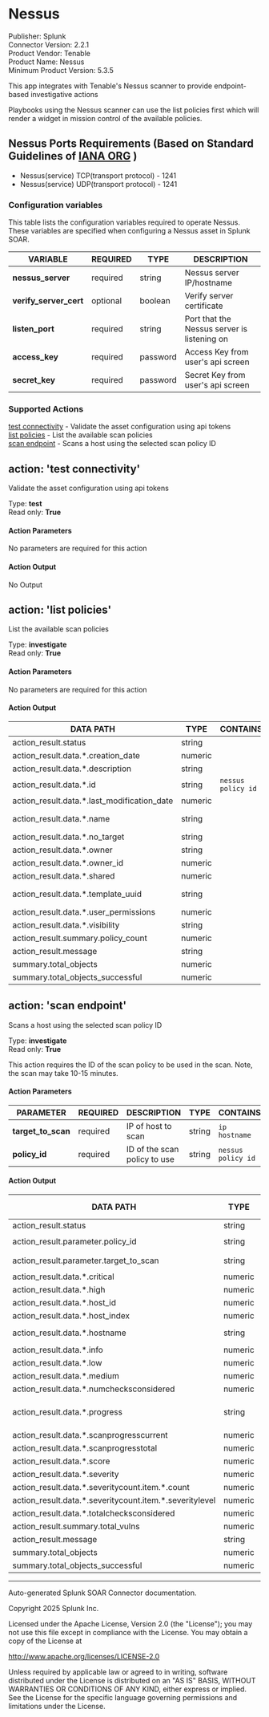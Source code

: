 # Nessus

Publisher: Splunk \
Connector Version: 2.2.1 \
Product Vendor: Tenable \
Product Name: Nessus \
Minimum Product Version: 5.3.5

This app integrates with Tenable's Nessus scanner to provide endpoint-based investigative actions

Playbooks using the Nessus scanner can use the list policies first which will render a widget in
mission control of the available policies.

## Nessus Ports Requirements (Based on Standard Guidelines of [IANA ORG](https://www.iana.org/assignments/service-names-port-numbers/service-names-port-numbers.xhtml) )

- Nessus(service) TCP(transport protocol) - 1241
- Nessus(service) UDP(transport protocol) - 1241

### Configuration variables

This table lists the configuration variables required to operate Nessus. These variables are specified when configuring a Nessus asset in Splunk SOAR.

VARIABLE | REQUIRED | TYPE | DESCRIPTION
-------- | -------- | ---- | -----------
**nessus_server** | required | string | Nessus server IP/hostname |
**verify_server_cert** | optional | boolean | Verify server certificate |
**listen_port** | required | string | Port that the Nessus server is listening on |
**access_key** | required | password | Access Key from user's api screen |
**secret_key** | required | password | Secret Key from user's api screen |

### Supported Actions

[test connectivity](#action-test-connectivity) - Validate the asset configuration using api tokens \
[list policies](#action-list-policies) - List the available scan policies \
[scan endpoint](#action-scan-endpoint) - Scans a host using the selected scan policy ID

## action: 'test connectivity'

Validate the asset configuration using api tokens

Type: **test** \
Read only: **True**

#### Action Parameters

No parameters are required for this action

#### Action Output

No Output

## action: 'list policies'

List the available scan policies

Type: **investigate** \
Read only: **True**

#### Action Parameters

No parameters are required for this action

#### Action Output

DATA PATH | TYPE | CONTAINS | EXAMPLE VALUES
--------- | ---- | -------- | --------------
action_result.status | string | | success failed |
action_result.data.\*.creation_date | numeric | | 1500907246 |
action_result.data.\*.description | string | | |
action_result.data.\*.id | string | `nessus policy id` | 4 |
action_result.data.\*.last_modification_date | numeric | | 1500907264 |
action_result.data.\*.name | string | | Policy for basic network test - Herman |
action_result.data.\*.no_target | string | | false |
action_result.data.\*.owner | string | | admin |
action_result.data.\*.owner_id | numeric | | 2 |
action_result.data.\*.shared | numeric | | 1 |
action_result.data.\*.template_uuid | string | | 731a8e52-3ea6-a291-ec0a-d2ff0619c19d7bd788d6be818b65 |
action_result.data.\*.user_permissions | numeric | | 128 |
action_result.data.\*.visibility | string | | shared |
action_result.summary.policy_count | numeric | | 1 |
action_result.message | string | | Policy count: 1 |
summary.total_objects | numeric | | 1 |
summary.total_objects_successful | numeric | | 1 |

## action: 'scan endpoint'

Scans a host using the selected scan policy ID

Type: **investigate** \
Read only: **True**

This action requires the ID of the scan policy to be used in the scan. Note, the scan may take 10-15 minutes.

#### Action Parameters

PARAMETER | REQUIRED | DESCRIPTION | TYPE | CONTAINS
--------- | -------- | ----------- | ---- | --------
**target_to_scan** | required | IP of host to scan | string | `ip` `hostname` |
**policy_id** | required | ID of the scan policy to use | string | `nessus policy id` |

#### Action Output

DATA PATH | TYPE | CONTAINS | EXAMPLE VALUES
--------- | ---- | -------- | --------------
action_result.status | string | | success failed |
action_result.parameter.policy_id | string | `nessus policy id` | 4 |
action_result.parameter.target_to_scan | string | `ip` `hostname` | 172.16.54.130 |
action_result.data.\*.critical | numeric | | 1 |
action_result.data.\*.high | numeric | | 4 |
action_result.data.\*.host_id | numeric | | 2 |
action_result.data.\*.host_index | numeric | | 0 |
action_result.data.\*.hostname | string | `ip` `host name` | 172.16.54.130 |
action_result.data.\*.info | numeric | | 71 |
action_result.data.\*.low | numeric | | 2 |
action_result.data.\*.medium | numeric | | 7 |
action_result.data.\*.numchecksconsidered | numeric | | 4139 |
action_result.data.\*.progress | string | | 4139-4139/91296-91296 |
action_result.data.\*.scanprogresscurrent | numeric | | 4139 |
action_result.data.\*.scanprogresstotal | numeric | | 4139 |
action_result.data.\*.score | numeric | | 14791 |
action_result.data.\*.severity | numeric | | 85 |
action_result.data.\*.severitycount.item.\*.count | numeric | | 71 |
action_result.data.\*.severitycount.item.\*.severitylevel | numeric | | 0 |
action_result.data.\*.totalchecksconsidered | numeric | | 4139 |
action_result.summary.total_vulns | numeric | | 14 |
action_result.message | string | | Total vulns: 14 |
summary.total_objects | numeric | | 1 |
summary.total_objects_successful | numeric | | 1 |

______________________________________________________________________

Auto-generated Splunk SOAR Connector documentation.

Copyright 2025 Splunk Inc.

Licensed under the Apache License, Version 2.0 (the "License");
you may not use this file except in compliance with the License.
You may obtain a copy of the License at

http://www.apache.org/licenses/LICENSE-2.0

Unless required by applicable law or agreed to in writing,
software distributed under the License is distributed on an "AS IS" BASIS,
WITHOUT WARRANTIES OR CONDITIONS OF ANY KIND, either express or implied.
See the License for the specific language governing permissions and limitations under the License.
